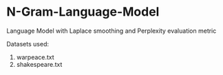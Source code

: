 # N-Gram-Language-Model
Language Model with Laplace smoothing and Perplexity evaluation metric


Datasets used:
1. warpeace.txt
2. shakespeare.txt
